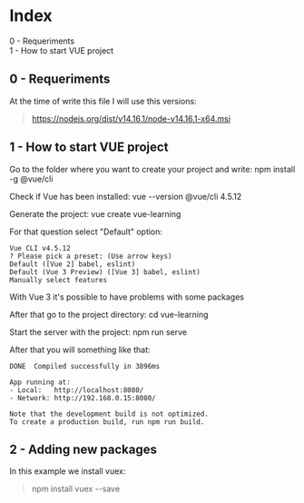 # Index

0 - Requeriments  
1 - How to start VUE project  

## 0 - Requeriments

At the time of write this file I will use this versions:  
><https://nodejs.org/dist/v14.16.1/node-v14.16.1-x64.msi>  
  
## 1 - How to start VUE project

Go to the folder where you want to create your project and write:
    npm install -g @vue/cli

Check if Vue has been installed:
    vue --version
        @vue/cli 4.5.12

Generate the project:
    vue create vue-learning

For that question select "Default" option:
  
    Vue CLI v4.5.12  
    ? Please pick a preset: (Use arrow keys)  
    Default ([Vue 2] babel, eslint)  
    Default (Vue 3 Preview) ([Vue 3] babel, eslint)  
    Manually select features  
  
With Vue 3 it's possible to have problems with some packages

After that go to the project directory:
    cd vue-learning

Start the server with the project:
    npm run serve

After that you will something like that:
  
    DONE  Compiled successfully in 3896ms

    App running at:
    - Local:   http://localhost:8080/
    - Network: http://192.168.0.15:8080/

    Note that the development build is not optimized.
    To create a production build, run npm run build.

## 2 - Adding new packages

In this example we install vuex:  
>npm install vuex --save